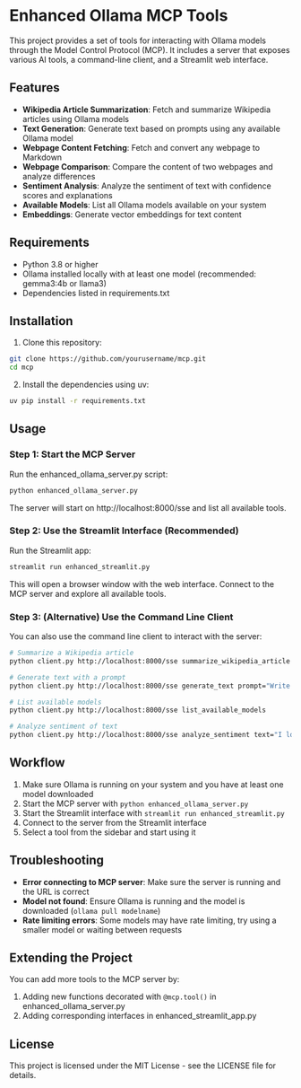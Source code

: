 # Enhanced Ollama MCP Tools

This project provides a set of tools for interacting with Ollama models through the Model Control Protocol (MCP). It includes a server that exposes various AI tools, a command-line client, and a Streamlit web interface.

## Features

- **Wikipedia Article Summarization**: Fetch and summarize Wikipedia articles using Ollama models
- **Text Generation**: Generate text based on prompts using any available Ollama model
- **Webpage Content Fetching**: Fetch and convert any webpage to Markdown
- **Webpage Comparison**: Compare the content of two webpages and analyze differences
- **Sentiment Analysis**: Analyze the sentiment of text with confidence scores and explanations
- **Available Models**: List all Ollama models available on your system
- **Embeddings**: Generate vector embeddings for text content

## Requirements

- Python 3.8 or higher
- Ollama installed locally with at least one model (recommended: gemma3:4b or llama3)
- Dependencies listed in requirements.txt

## Installation

1. Clone this repository:
```bash
git clone https://github.com/yourusername/mcp.git
cd mcp
```

2. Install the dependencies using uv:
```bash
uv pip install -r requirements.txt
```

## Usage

### Step 1: Start the MCP Server

Run the enhanced_ollama_server.py script:

```bash
python enhanced_ollama_server.py
```

The server will start on http://localhost:8000/sse and list all available tools.

### Step 2: Use the Streamlit Interface (Recommended)

Run the Streamlit app:

```bash
streamlit run enhanced_streamlit.py
```

This will open a browser window with the web interface. Connect to the MCP server and explore all available tools.

### Step 3: (Alternative) Use the Command Line Client

You can also use the command line client to interact with the server:

```bash
# Summarize a Wikipedia article
python client.py http://localhost:8000/sse summarize_wikipedia_article url=https://en.wikipedia.org/wiki/Artificial_intelligence

# Generate text with a prompt
python client.py http://localhost:8000/sse generate_text prompt="Write a short story about robots" model=gemma3:4b

# List available models
python client.py http://localhost:8000/sse list_available_models

# Analyze sentiment of text
python client.py http://localhost:8000/sse analyze_sentiment text="I love this product!"
```

## Workflow

1. Make sure Ollama is running on your system and you have at least one model downloaded
2. Start the MCP server with `python enhanced_ollama_server.py`
3. Start the Streamlit interface with `streamlit run enhanced_streamlit.py`
4. Connect to the server from the Streamlit interface
5. Select a tool from the sidebar and start using it

## Troubleshooting

- **Error connecting to MCP server**: Make sure the server is running and the URL is correct
- **Model not found**: Ensure Ollama is running and the model is downloaded (`ollama pull modelname`)
- **Rate limiting errors**: Some models may have rate limiting, try using a smaller model or waiting between requests

## Extending the Project

You can add more tools to the MCP server by:

1. Adding new functions decorated with `@mcp.tool()` in enhanced_ollama_server.py
2. Adding corresponding interfaces in enhanced_streamlit_app.py

## License

This project is licensed under the MIT License - see the LICENSE file for details.
